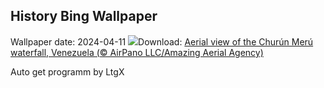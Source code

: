 ## History Bing Wallpaper
Wallpaper date: 2024-04-11
![](https://www.bing.com/th?id=OHR.DragonWaterfall_EN-GB5111698733_UHD.jpg&w=1000)Download: [Aerial view of the Churún Merú waterfall, Venezuela (© AirPano LLC/Amazing Aerial Agency)](https://www.bing.com/th?id=OHR.DragonWaterfall_EN-GB5111698733_UHD.jpg)

Auto get programm by LtgX
